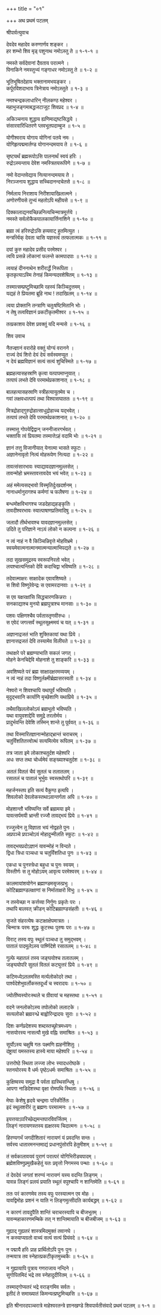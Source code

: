 +++
title = "०१"

+++
अथ प्रथमं पटलम्   
    
    
श्रीपार्वत्युवाच   
    
    
देवदेव महादेव करुणार्णव शङ्कर ।  
हर शम्भो शिव मृड् पशुनाथ नमोऽस्तु ते ॥ १-१-१ ॥  
    
नमस्ते सर्वदेवानां दैवताय परात्मने ।  
पिनाकिने नमस्तुभ्यं गङ्गाधर नमोऽस्तु ते ॥ १-२ ॥  
    
भूतिभूषितदेहाय भक्तानामभयङ्कर ।  
कर्पूरविशदाभाय त्रिनेत्राय नमोऽस्तुते ॥ १-३ ॥  
    
नमश्चन्द्रकलाधारिन् नीलकण्ठ महेश्वर ।  
महाभुजङ्गमाबद्धजटाजूट शिवप्रद ॥ १-४ ॥  
    
अकिञ्चनाय शुद्धाय ह्यणिमाद्यष्टसिद्धये ।  
संसारवारिधितरणे प्लवभूतपदाम्बुज ॥ १-५ ॥  
    
योगीश्वराय योगाय योगिनां पतये नमः ।  
योगिहृत्पद्ममार्तण्ड योगानन्दमयाय ते ॥ १-६ ॥  
    
सृष्ट्यर्थं ब्रह्मरूपोऽसि पालनार्थं स्वयं हरिः ।  
रुद्रोऽस्यन्ताय देवेश नमस्त्रितयरूपिणे ॥ १-७ ॥  
    
नमो वेदान्तवेद्याय नित्यानन्दमयाय ते ।  
निरञ्जनाय शुद्धाय सच्चिदानन्दचेतसे ॥ १-८ ॥  
    
निर्मलाय निराशाय निरीशायाखिलात्मने ।  
अणोरणीयसे तुभ्यं महतोऽपि महीयसे ॥ १-९ ॥  
    
दिक्कालाद्यनवच्छिन्ननित्यचिन्मात्रमूर्त्तये ।  
नमस्ते सर्वलोकैकपालकायार्त्तिनाशिने ॥ १-१० ॥  
    
ब्रह्मा त्वं हरिरुद्रोऽसि हव्यवाट् हुतमित्युत ।  
मन्त्रर्त्त्विक् देवता चासि यज्ञस्त्वं तत्फलात्मकः ॥ १-११ ॥  
    
दयां कुरु महादेव प्रसीद परमेश्वर ।  
त्वयि प्रसन्ने लोकानां फलन्ते कामपादपाः ॥ १-१२ ॥  
    
त्वयाहं दीननाथेन शरीरार्द्धे निरूपिता ।  
कृतकृत्याऽस्मि तेनाहं किमन्यदवशेषितम् ॥ १-१३ ॥  
    
तस्मात्सम्प्रष्टुमिच्छामि रहस्यं किञ्चिदुत्तमम् ।  
यद्यहं ते प्रियतमा ब्रूहि नाथ ! तदाखिलम् ॥ १-१४ ॥  
    
त्वया प्रोक्तानि तन्त्राणि चतुःषष्टिमितानि भोः ।  
न तेषु तत्वविज्ञानं प्रकटीकृतमीश्वर ॥ १-१५ ॥  
    
तत्प्रकाशय देवेश प्रवक्तुं यदि मन्यसे ॥ १-१६ ॥  
    
    
शिव उवाच   
    
    
नैतज्ज्ञानं वरारोहे वक्तुं योग्यं वरानने ।  
राज्यं देयं शिरो देयं देयं सर्वस्वमप्युत ।  
न देयं ब्रह्मविज्ञानं सत्यं सत्यं शुचिस्मिते ॥ १-१७ ॥  
    
ब्रह्महत्यासहस्राणि कृत्वा यत्पापमाप्नुयात् ।  
तत्पापं लभते देवि परमार्थप्रकाशनात् ॥ १-१८ ॥  
    
बालहत्यासहस्राणि स्त्रीहत्यायुतमेव च ।  
गवां लक्षवधात्पापं तथा विश्वासघाततः ॥ १-१९ ॥  
    
मित्रद्रोहाद्गुरुद्रोहात्साधुद्रोहाच्च यद्भवेत् ।  
तत्पापं लभते देवि परमार्थप्रकाशनात् ॥ १-२० ॥  
    
तस्मात्तु गोपयेद्विद्वान् जननीजारगर्भवत् ।  
भक्तासि त्वं प्रियतमा तस्मात्तेऽहं वदामि भोः ॥ १-२१ ॥  
    
ज्ञानं तत्तु विजानीयात् येनात्मा भासते स्फुटः ।  
अज्ञानेनावृतो नित्यं मोहरूपेण नित्यदा ॥ १-२२ ॥  
    
तावत्संसारभावः स्याद्यावदज्ञानमुल्लसेत् ।  
तावन्मोहो भ्रमस्तावत्तावदेव भयं भवेत् ॥ १-२३ ॥  
    
अहं ममेत्यसद्भावो विस्मृतिर्दुःखदर्शनम् ।  
नानाधर्मानुरागश्च कर्मणां च फलैषणा ॥ १-२४ ॥  
    
बन्धमोक्षविभागश्च जडदेहाद्यहङ्कृतिः ।  
तावदीश्वरभावः स्यात्पाषाणप्रतिमादिषु ॥ १-२५ ॥  
    
जलादौ तीर्थभावश्च यावदज्ञानमुल्लसेत् ।  
उदिते तु परिज्ञाने नाऽयं लोको न कल्पना ॥ १-२६ ॥  
    
न त्वं नाहं न वै किञ्चिन्निवृत्ते मोहविभ्रमे ।  
स्वयमेवात्मनात्मानमात्मन्यात्माभिपद्यते ॥ १-२७ ॥  
    
तदा सुखसमुद्रस्य स्वरूपनिरतो भवेत् ।  
लयश्चात्यन्तिको देवि कदाचिद्वा भविष्यति ॥ १-२८ ॥  
    
तदेवात्माक्षरः साक्षादेक एवावशिष्यते ।  
स शिवो विष्णुरेवेन्द्रः स एवामरदानवाः ॥ १-२९ ॥  
    
स एव यक्षरक्षांसि सिद्धचारणकिन्नराः ।  
सनकाद्याश्च मुनयो ब्रह्मपुत्राश्च मानसाः ॥ १-३० ॥  
    
पशवः पक्षिणश्चैव पर्वतास्तृणवीरुधः ।  
स एवेदं जगत्सर्वं स्थूलसूक्ष्ममयं च यत् ॥ १-३१ ॥  
    
अज्ञानाद्रजतं भाति शुक्तिकायां यथा प्रिये ।  
ज्ञानात्तद्रजतं देवि तस्यामेव विलीयते ॥ १-३२ ॥  
    
तथाक्षरे परे ब्रह्मण्याभाति सकलं जगत् ।  
मोहने केनचिद्देवि मोहनाशे तु शाङ्करि ॥ १-३३ ॥  
    
अवशिष्यते परं ब्रह्म साक्षादक्षरमव्ययम् ।  
न त्वं नाहं तदा विष्णुर्लक्ष्मीर्ब्रह्मासरस्वती ॥ १-३४ ॥  
    
नेश्वरो न शिवश्चापि यथापूर्वं भविष्यति ।  
मृदुद्भवानि कार्याणि मृच्छेशाणि यथाप्रिये ॥ १-३५ ॥  
    
तथैवाखिललोकोऽयं ब्रह्मभूतो भविष्यति ।  
यथा वायुवशाद्देवि समुद्रे तरलोर्मय ।  
प्रादुर्भवन्ति देवेशि तस्मिन् शान्ते तु पूर्ववत् ॥ १-३६ ॥  
    
तथा विस्मारितज्ञानान्मोहाद्भ्रान्तं चराचरम् ।  
चतुर्विंशतितत्त्वोत्थं सत्यमित्येव रूपितम् ॥ १-३७ ॥  
    
तत्र जाता इमे लोकाश्चतुर्दश महेश्वरि ।  
अधः सप्त तथा चोर्ध्वमेवं सङ्ख्याश्चतुर्दश ॥ १-३८ ॥  
    
अतलं वितलं चैवं सुतलं च तलातलम् ।  
रसातलं च पातालं भूर्भुवः स्वस्तथोपरि ॥ १-३९ ॥  
    
महर्जनस्तप इति सत्यं वैकुण्ठ इत्यपि ।  
शिवलोको देवलोकस्तथाऽवान्तर्गता अपि ॥ १-४० ॥  
    
मोहशान्तौ भविष्यन्ति सर्वे ब्रह्ममया इमे ।  
यावत्सर्पमयी भ्रान्ती रज्जौ तावद्भयं प्रिये ॥ १-४१ ॥  
    
रज्जुत्त्वेन तु विज्ञाता भयं नोद्वहते पुनः ।  
अप्रपञ्चे प्रपञ्चोऽयं मोहादुन्मीलति स्फुटः ॥ १-४२ ॥  
    
तावद्भयप्रदोऽज्ञानं यावन्मोहं न विन्दते ।  
द्विधा त्रिधा पञ्चधा च चतुर्विंशतिधा पुनः ॥ १-४३ ॥  
    
एकधा च पुनस्त्रेधा बहुधा च पुनः स्वयम् ।  
विस्तीर्णः स तु मोहोऽयम् आवृत्य परमेश्वरम् ॥ १-४४ ॥  
    
कालमायांशयोगेन ब्रह्माण्डमसृजत्प्रभुः ।  
कोटिब्रह्माण्डलक्षाणां स निर्माताक्षरो विभुः ॥ १-४५ ॥  
    
न तस्येच्छा न कर्त्तव्या निर्गुणः प्रकृतेः परः ।  
तथापि बालवत् क्रीडन् कोटिब्रह्माण्डसंहतीः ॥ १-४६ ॥  
    
सृजते संहरत्येषः कटाक्षाक्षेपमात्रतः ।  
चिन्मात्रः परमः शुद्धः कूटस्थः पुरुषः परः ॥ १-४७ ॥  
    
विराट् तस्य वपुः स्थूलं पञ्चधा तु समुद्भवम् ।  
पातालं पादमूलेऽस्य पार्ष्णिदेशे रसातलम् ॥ १-४८ ॥  
    
गुल्फे महातलं तस्य जङ्घयोश्च तलातलम् ।  
जङ्घयोपरि सुतलं वितलं कट्युत्तरं प्रिये ॥ १-४९ ॥  
    
कटिमध्येऽतलमस्ति मर्त्यलोकोदरे तथा ।  
पार्श्वदेशेभुवर्लोकस्तदूर्ध्वं च स्वरादयः ॥ १-५० ॥  
    
ज्योतींष्यस्योरःस्थले च ग्रीवायां च महस्तथा ॥ १-५१ ॥  
    
वदने जनलोकोऽस्य तपोलोको ललाटके ।  
सत्यलोको ब्रह्मरन्ध्रे बाह्वोरिन्द्रादयः सुराः ॥ १-५२ ॥  
    
दिशः कर्णप्रदेशस्य शब्दस्तच्छ्रोत्रमध्यगः ।  
नासयोरस्य नासत्यौ मुखे वह्निः समाश्रितः ॥ १-५३ ॥  
    
सूर्योऽस्य चक्षुषि गतः पक्ष्मणि ह्यहनीशितुः ।  
दंष्ट्रायां यमस्तस्य हास्ये माया महेश्वरि ॥ १-५४ ॥  
    
उत्तरोष्ठे स्थिता लज्जा लोभः स्यादधरोष्ठके ।   
स्तनयोरस्य वै धर्मः पृष्ठेऽधर्मः समाश्रितः ॥ १-५५ ॥  
    
कुक्षिष्वस्य समुद्रा वै पर्वता ह्यस्थिसन्धिषु ।  
आपगा नाडिदेशस्था वृक्षा रोमपथि स्थिताः ॥ १-५६ ॥  
    
मेघाः केशेषु हृदये चन्द्रमाः परिकीर्तितः ।  
इदं स्थूलशरीरं तु ब्रह्मणः परमात्मनः ॥ १-५७ ॥  
    
इयत्तयाऽपरिच्छेद्यमन्तपारविवर्जितम् ।  
लिङ्गं नारायणस्तस्य ह्यक्षरस्य चिदात्मनः ॥ १-५८ ॥  
    
हिरण्यगर्भं जगदीशितारं नारायणं यं प्रवदन्ति सन्तः ।  
सर्वस्य धातारमनन्तमाद्यं प्रधानपुंसोरपि हेतुमीशम् ॥ १-५९ ॥  
    
तं सर्वकालावयवं पुराणं परात्परं योगिभिरीड्यपादम् ।  
ब्रह्मेशविष्णुप्रमुखैकहेतुं यतः प्रवृत्तो निगमस्य पन्थाः ॥ १-६० ॥  
    
तं देवदेवं जगतां शरण्यं नारायणं यस्य वदन्ति लिङ्गम् ।  
यावन्न लिङ्गं प्रलयं प्रयाति स्थूलं वपुश्चापि न शान्तिमेति ॥ १-६१ ॥  
    
ततः परं कारणमेव तस्य वपुः परस्यात्मन एव मोहः ।  
यावद्विमोहः प्रशनं न याति न लिङ्गमुत्सीदति कार्यबद्धम् ॥ १-६२ ॥  
    
न कारणं तावदुपैति शान्तिं चराचरस्यापि च बीजभूतम् ।  
यावन्महाकारणमम्बिके तत् न शान्तिमायाति च बीजबीजम् ॥ १-६३ ॥  
    
गुह्याद् गुह्यतरं शास्त्रमिदमुक्तं तवानघे ।  
न कस्याप्यग्रतो वाच्यं सत्यं सत्यं प्रियंवदे ॥ १-६४ ॥  
    
न पद्मायै हरिः प्राह प्रार्थितोऽपि पुनः पुनः ।  
तन्मयात्र तव स्नेहात्प्रकटीकृतमुच्चकैः ॥ १-६५ ॥  
    
न गुह्यायापि पुत्राय गणराजाय नन्दिने ।  
सुगोपितमिदं भद्रे तव स्नेहादुदीरितम् ॥ १-६६ ॥  
    
तस्माद्गोप्यतरं भद्रे वराङ्गमिव सर्वतः ।  
इतीदं ते समाख्यातं किमन्यत्प्रष्टुमिच्छसि ॥ १-६७ ॥  
    
    
इति श्रीनारदपञ्चरात्रे माहेश्वरतन्त्रे ज्ञानखण्डे शिवपार्वतीसंवादे प्रथमं पटलम् ॥ १-१ ॥  
    
    
    
    